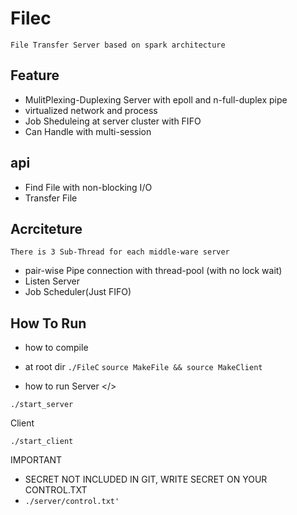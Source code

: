 # Filec
`File Transfer Server based on spark architecture`

## Feature
- MulitPlexing-Duplexing Server with epoll and n-full-duplex pipe
- virtualized network and process
- Job Sheduleing at server cluster with FIFO
- Can Handle with multi-session


## api
- Find File with non-blocking I/O
- Transfer File
 

## Acrciteture
`There is 3 Sub-Thread for each middle-ware server`
- pair-wise Pipe connection with thread-pool (with no lock wait)
- Listen Server
- Job Scheduler(Just FIFO)

## How To Run

- how to compile
- at root dir `./FileC`
`source MakeFile && source MakeClient`

- how to run
</B>Server </>
```shell
./start_server

```

</B>Client
```shell
./start_client
```

IMPORTANT
- SECRET NOT INCLUDED IN GIT, WRITE SECRET ON YOUR CONTROL.TXT
- `./server/control.txt'`

